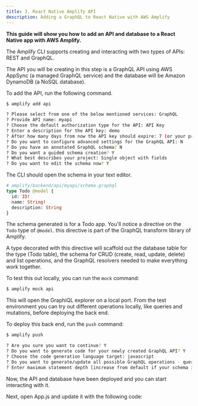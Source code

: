 ```yaml
---
title: 3. React Native Amplify API
description: Adding a GraphQL to React Native with AWS Amplify
---
```


__This guide will show you how to add an API and database to a React Native app with AWS Amplify.__

The Amplify CLI supports creating and interacting with two types of APIs: REST and GraphQL.

The API you will be creating in this step is a GraphQL API using AWS AppSync (a managed GraphQL service) and the database will be Amazon DynamoDB (a NoSQL database).

To add the API, run the following command.

```sh
$ amplify add api

? Please select from one of the below mentioned services: GraphQL
? Provide API name: myapi
? Choose the default authorization type for the API: API Key
? Enter a description for the API key: demo
? After how many days from now the API key should expire: 7 (or your preferred expiration)
? Do you want to configure advanced settings for the GraphQL API: N
? Do you have an annotated GraphQL schema? N
? Do you want a guided schema creation? Y
? What best describes your project: Single object with fields
? Do you want to edit the schema now? Y
```

The CLI should open the schema in your text editor.

```graphql
# amplify/backend/api/myapi/schema.graphql
type Todo @model {
  id: ID!
  name: String!
  description: String
}
```

The schema generated is for a Todo app. You'll notice a directive on the `Todo` type of `@model`. this directive is part of the GraphQL transform library of Amplify.

A type decorated with this directive will scaffold out the database table for the type (Todo table), the schema for CRUD (create, read, update, delete) and list operations, and the GraphQL resolvers needed to make everything work together.

To test this out locally, you can run the `mock` command:

```sh
$ amplify mock api
```

This will open the GraphiQL explorer on a local port. From the test environment you can try out different operations locally, like queries and mutations, before deploying the back end.

To deploy this back end, run the `push` command:

```sh
$ amplify push

? Are you sure you want to continue? Y
? Do you want to generate code for your newly created GraphQL API? Y
? Choose the code generation language target: javascript
? Do you want to generate/update all possible GraphQL operations - queries, mutations and subscriptions? Y
? Enter maximum statement depth [increase from default if your schema is deeply nested]: 2
```

Now, the API and database have been deployed and you can start interacting with it.

Next, open App.js and update it with the following code:

```javascript

```